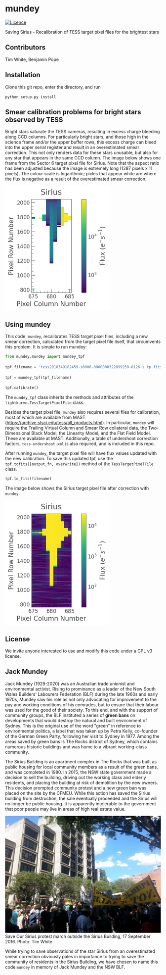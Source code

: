 # mundey
[![Licence](http://img.shields.io/badge/license-GPLv3-blue.svg?style=flat)](http://www.gnu.org/licenses/gpl-3.0.html)

Saving Sirius - Recalibration of TESS target pixel files for the brightest stars

## Contributors

Tim White, Benjamin Pope

## Installation

Clone this git repo, enter the directory, and run

`python setup.py install`

## Smear calibration problems for bright stars observed by TESS

Bright stars saturate the TESS cameras, resulting in excess charge bleeding along CCD columns. For particularly bright stars, and those high in the science frame and/or the upper buffer rows, this excess charge can bleed into the upper serial register and result in an overestimated smear correction. This not only renders data for these stars unusable, but also for any star that appears in the same CCD column. The image below shows one frame from the Sector 6 target pixel file for Sirius. Note that the aspect ratio has been adjusted because the image is extremely long (1287 pixels x 11 pixels). The colour scale is logarithmic; pixles that appear white are where the flux is negative as a result of the overestimated smear correction.

![Before image of Sirius](/images/Sirius-before.png)

## Using mundey

This code, `mundey`, recalibrates TESS target pixel files, including a new smear correction, calculated from the target pixel file itself, that circumvents this problem. It is simple to run mundey:

```python
from mundey.mundey import mundey_tpf

tpf_filename = 'tess2018349182459-s0006-0000000322899250-0126-s_tp.fits'

tpf = mundey_tpf(tpf_filename)

tpf.calibrate()
```

The `mundey_tpf` class inherits the methods and attributes of the `lightkurve.TessTargetPixelFile` class.

Besides the target pixel file, `mundey` also requires several files for calibration, most of which are available from MAST (https://archive.stsci.edu/tess/all_products.html). In particular, `mundey` will require the Trailing Virtual Column and Smear Row collateral data, the Two-Dimensional Black Model, the Linearity Model, and the Flat Field Model. These are available at MAST. Additionally, a table of undershoot correction factors, `tess-undershoot.xml` is also required, and is included in this repo.

After running `mundey`, the target pixel file will have flux values updated with the new calibration. To save this updated tpf, use the `tpf.tofits([output_fn, overwrite])` method of the `TessTargetPixelFile` class.

```python
tpf.to_fits(filename)
```

The image below shows the Sirius target pixel file after correction with `mundey`.

![After image of Sirius](/images/Sirius-after.png)

## License

We invite anyone interested to use and modify this code under a GPL v3 license. 

## Jack Mundey

Jack Mundey (1929-2020) was an Australian trade unionist and environmental activist. Rising to prominance as a leader of the New South Wales Builders' Labourers Federation (BLF) during the late 1960s and early 1970s, Mundey saw his role as not only advocating for improvement to the pay and working conditions of his comrades, but to ensure that their labour was used for the good of their society. To this end, and with the support of community groups, the BLF instituted a series of **green bans** on developments that would destroy the natural and built environment of Sydney. This is the original use of the word "green" in reference to environmental politics, a label that was taken up by Petra Kelly, co-founder of the German Green Party, following her visit to Sydney in 1977. Among the areas saved by green bans is The Rocks district of Sydney, which contains numerous historic buildings and was home to a vibrant working-class community.

The Sirius Building is an apartment complex in The Rocks that was built as public housing for local community members as a result of the green bans, and was completed in 1980. In 2015, the NSW state government made a decision to sell the building, driving out the working class and elderly residents, and placing the building at risk of demolition by the new owners. This decision prompted community protest and a new green ban was placed on the site by the CFMEU. While this action has saved the Sirius building from destruction, the sale eventually proceeded and the Sirius will no longer be public housing. It is apparently intolerable to the government that poor people may live in areas of high real estate value.

![Save Our Sirius protest, 17 September 2016. Photo: Tim White](/images/SaveOurSirius-2016-09-17.jpg)
Save Our Sirius protest march outside the Sirius Building, 17 September 2016. Photo: Tim White

While trying to save observations of the star Sirius from an overestimated smear correction obviously pales in importance to trying to save the community of residents in the Sirius Building, we have chosen to name this code `mundey` in memory of Jack Mundey and the NSW BLF.
